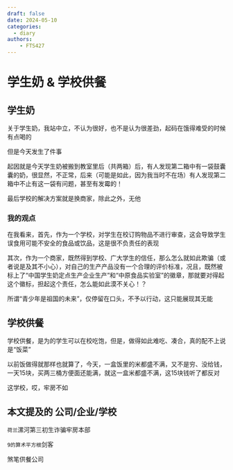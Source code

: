 ```yaml
---
draft: false
date: 2024-05-10
categories:
  - diary
authors:
    - FTS427
---
```


# 学生奶 & 学校供餐

## 学生奶

关于学生奶，我站中立，不认为很好，也不是认为很差劲，起码在饿得难受的时候有点喝的

但是今天发生了件事

起因就是今天学生奶被搬到教室里后（共两箱）后，有人发现第二箱中有一袋鼓囊囊的奶，很显然，不正常，后来（可能是如此，因为我当时不在场）有人发现第二箱中不止有这一袋有问题，甚至有发霉的！

最后学校的解决方案就是换商家，除此之外，无他

### 我的观点

在我看来，首先，作为一个学校，对学生在校订购物品不进行审查，这会导致学生误食用可能不安全的食品或饮品，这是很不负责任的表现

其次，作为一个商家，既然得到学校、广大学生的信任，那么怎么就如此欺骗（或者说是及其不小心），对自己的生产产品没有一个合理的评价标准，况且，既然被标上了“中国学生奶定点生产企业生产”和“中原食品实验室”的徽章，那就要对得起这个徽标，担起这个责任，怎么能如此漠不关心！？

所谓“青少年是祖国的未来”，仅停留在口头，不予以行动，这只能展现其无能

## 学校供餐

学校供餐，是为的学生可以在校吃饱，但是，做得如此难吃、凑合，真的配不上说是“饭菜”

以前饭做得就那样也就算了，今天，一盒饭里的米都盛不满，又不是穷、没给钱，一天15块，买两三桶方便面还能满，就这一盒米都盛不满，这15块钱听了都反对

这学校，哎，牢房不如

## 本文提及的 公司/企业/学校

`荷兰`漯河第三初生诈骗牢房本部

`9的算术平方根`剑客

煞笔供餐公司
